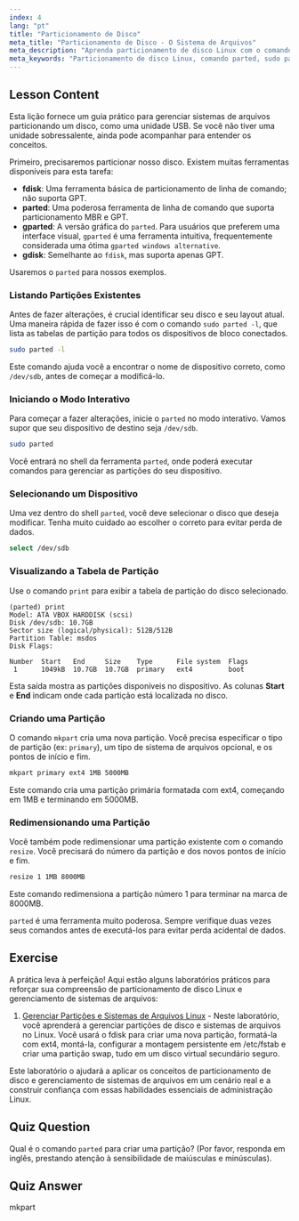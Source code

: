 ```yaml
---
index: 4
lang: "pt"
title: "Particionamento de Disco"
meta_title: "Particionamento de Disco - O Sistema de Arquivos"
meta_description: "Aprenda particionamento de disco Linux com o comando parted. Este guia aborda como visualizar partições com `sudo parted -l`, criá-las e redimensioná-las. Também apresenta o gparted, uma alternativa gráfica popular."
meta_keywords: "Particionamento de disco Linux, comando parted, sudo parted -l, gparted, alternativa gparted windows, fdisk, gerenciamento de disco, criar partição, redimensionar partição, guia Linux"
---
```


## Lesson Content

Esta lição fornece um guia prático para gerenciar sistemas de arquivos particionando um disco, como uma unidade USB. Se você não tiver uma unidade sobressalente, ainda pode acompanhar para entender os conceitos.

Primeiro, precisaremos particionar nosso disco. Existem muitas ferramentas disponíveis para esta tarefa:

- **fdisk**: Uma ferramenta básica de particionamento de linha de comando; não suporta GPT.
- **parted**: Uma poderosa ferramenta de linha de comando que suporta particionamento MBR e GPT.
- **gparted**: A versão gráfica do `parted`. Para usuários que preferem uma interface visual, `gparted` é uma ferramenta intuitiva, frequentemente considerada uma ótima `gparted windows alternative`.
- **gdisk**: Semelhante ao `fdisk`, mas suporta apenas GPT.

Usaremos o `parted` para nossos exemplos.

### Listando Partições Existentes

Antes de fazer alterações, é crucial identificar seu disco e seu layout atual. Uma maneira rápida de fazer isso é com o comando `sudo parted -l`, que lista as tabelas de partição para todos os dispositivos de bloco conectados.

```bash
sudo parted -l
```

Este comando ajuda você a encontrar o nome de dispositivo correto, como `/dev/sdb`, antes de começar a modificá-lo.

### Iniciando o Modo Interativo

Para começar a fazer alterações, inicie o `parted` no modo interativo. Vamos supor que seu dispositivo de destino seja `/dev/sdb`.

```bash
sudo parted
```

Você entrará no shell da ferramenta `parted`, onde poderá executar comandos para gerenciar as partições do seu dispositivo.

### Selecionando um Dispositivo

Uma vez dentro do shell `parted`, você deve selecionar o disco que deseja modificar. Tenha muito cuidado ao escolher o correto para evitar perda de dados.

```bash
select /dev/sdb
```

### Visualizando a Tabela de Partição

Use o comando `print` para exibir a tabela de partição do disco selecionado.

```plaintext
(parted) print
Model: ATA VBOX HARDDISK (scsi)
Disk /dev/sdb: 10.7GB
Sector size (logical/physical): 512B/512B
Partition Table: msdos
Disk Flags:

Number  Start   End     Size    Type      File system  Flags
 1      1049kB  10.7GB  10.7GB  primary   ext4         boot
```

Esta saída mostra as partições disponíveis no dispositivo. As colunas **Start** e **End** indicam onde cada partição está localizada no disco.

### Criando uma Partição

O comando `mkpart` cria uma nova partição. Você precisa especificar o tipo de partição (ex: `primary`), um tipo de sistema de arquivos opcional, e os pontos de início e fim.

```bash
mkpart primary ext4 1MB 5000MB
```

Este comando cria uma partição primária formatada com ext4, começando em 1MB e terminando em 5000MB.

### Redimensionando uma Partição

Você também pode redimensionar uma partição existente com o comando `resize`. Você precisará do número da partição e dos novos pontos de início e fim.

```bash
resize 1 1MB 8000MB
```

Este comando redimensiona a partição número 1 para terminar na marca de 8000MB.

`parted` é uma ferramenta muito poderosa. Sempre verifique duas vezes seus comandos antes de executá-los para evitar perda acidental de dados.

## Exercise

A prática leva à perfeição! Aqui estão alguns laboratórios práticos para reforçar sua compreensão de particionamento de disco Linux e gerenciamento de sistemas de arquivos:

1.  [Gerenciar Partições e Sistemas de Arquivos Linux](https://labex.io/pt/labs/comptia-manage-linux-partitions-and-filesystems-590845) - Neste laboratório, você aprenderá a gerenciar partições de disco e sistemas de arquivos no Linux. Você usará o fdisk para criar uma nova partição, formatá-la com ext4, montá-la, configurar a montagem persistente em /etc/fstab e criar uma partição swap, tudo em um disco virtual secundário seguro.

Este laboratório o ajudará a aplicar os conceitos de particionamento de disco e gerenciamento de sistemas de arquivos em um cenário real e a construir confiança com essas habilidades essenciais de administração Linux.

## Quiz Question

Qual é o comando `parted` para criar uma partição? (Por favor, responda em inglês, prestando atenção à sensibilidade de maiúsculas e minúsculas).

## Quiz Answer

mkpart
